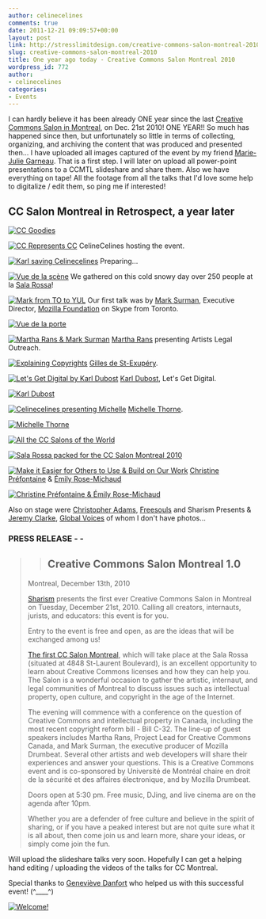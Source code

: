 ```yaml
---
author: celinecelines
comments: true
date: 2011-12-21 09:09:57+00:00
layout: post
link: http://stresslimitdesign.com/creative-commons-salon-montreal-2010
slug: creative-commons-salon-montreal-2010
title: One year ago today - Creative Commons Salon Montreal 2010
wordpress_id: 772
author:
- celinecelines
categories:
- Events
---
```


I can hardly believe it has been already ONE year since the last [Creative Commons Salon in Montreal](http://wiki.creativecommons.org/Montreal_Salon_2010), on Dec. 21st 2010! ONE YEAR!! So much has happened since then, but unfortunately so little in terms of collecting, organizing, and archiving the content that was produced and presented then... I have uploaded all images captured of the event by my friend [Marie-Julie Garneau](http://www.flickr.com/people/mariejuliegarneau/). That is a first step. I will later on upload all power-point presentations to a CCMTL slideshare and share them. Also we have everything on tape! All the footage from all the talks that I'd love some help to digitalize / edit them, so ping me if interested!


## CC Salon Montreal in Retrospect, a year later


[![CC Goodies](http://farm8.staticflickr.com/7162/6539722595_0600d56274_b.jpg)<!-- more -->](http://www.flickr.com/photos/clineclines/6539722595/)

[![CC Represents CC](http://farm8.staticflickr.com/7017/6539813909_eda934a62d_b.jpg)](http://www.flickr.com/photos/clineclines/6539813909/)
CelineCelines hosting the event.

[![Karl saving Celinecelines](http://farm8.staticflickr.com/7153/6539747321_086f7c99ea_b.jpg)](http://www.flickr.com/photos/clineclines/6539747321/)
Preparing...

[![Vue de la scène](http://farm8.staticflickr.com/7164/6539800675_3fc5c09e16_b.jpg)](http://www.flickr.com/photos/clineclines/6539800675/)
We gathered on this cold snowy day over 250 people at la [Sala Rossa](http://www.casadelpopolo.com/contents/node/20)!

[![Mark from TO to YUL](http://farm8.staticflickr.com/7008/6539829603_5a3681221d_b.jpg)](http://www.flickr.com/photos/clineclines/6539829603/)
Our first talk was by [Mark Surman](http://commonspace.wordpress.com/), Executive Director, [Mozilla Foundation](http://mozilla.org/) on Skype from Toronto.



[![Vue de la porte](http://farm8.staticflickr.com/7159/6539841309_d888920b29_b.jpg)](http://www.flickr.com/photos/clineclines/6539841309/)

[![Martha Rans & Mark Surman](http://farm8.staticflickr.com/7162/6539856171_5175af7dee_b.jpg)](http://www.flickr.com/photos/clineclines/6539856171/)
[Martha Rans](http://www.artistslegaloutreach.ca/) presenting Artists Legal Outreach.

[![Explaining Copyrights](http://farm8.staticflickr.com/7161/6539870101_9827e52fdd_b.jpg)](http://www.flickr.com/photos/clineclines/6539870101/)
[Gilles de St-Exupéry](http://twitter.com/#!/GildeStex).

[![Let's Get Digital by Karl Dubost](http://farm8.staticflickr.com/7026/6539935661_4e8c8bb971_b.jpg)](http://www.flickr.com/photos/clineclines/6539935661/)
[Karl Dubost](http://www.la-grange.net/karl/), Let's Get Digital.

[![Karl Dubost](http://farm8.staticflickr.com/7016/6539930695_9f0c3fe165_b.jpg)](http://www.flickr.com/photos/clineclines/6539930695/)

[![Celinecelines presenting Michelle](http://farm8.staticflickr.com/7167/6539942353_8e3e3872f5_b.jpg)](http://www.flickr.com/photos/clineclines/6539942353/)
[Michelle Thorne](http://thornet.wordpress.com/).

[![Michelle Thorne](http://farm8.staticflickr.com/7143/6539948691_eef75d07ed_b.jpg)](http://www.flickr.com/photos/clineclines/6539948691/)

[![All the CC Salons of the World](http://farm8.staticflickr.com/7006/6539954743_b1d3d3affe_b.jpg)](http://www.flickr.com/photos/clineclines/6539954743/)

[![Sala Rossa packed for the CC Salon Montreal 2010](http://farm8.staticflickr.com/7141/6540028871_609c303354_b.jpg)](http://www.flickr.com/photos/clineclines/6540028871/)

[![Make it Easier for Others to Use & Build on Our Work](http://farm8.staticflickr.com/7169/6540047751_fa821b506f_b.jpg)](http://www.flickr.com/photos/clineclines/6540047751/)
[Christine Préfontaine](http://facilitatingchange.org/) & [Émily Rose-Michaud](http://www.emilyrosemichaud.com/)

[![Christine Préfontaine & Émily Rose-Michaud](http://farm8.staticflickr.com/7034/6540070585_274384329f_b.jpg)](http://www.flickr.com/photos/clineclines/6540070585/)

Also on stage were [Christopher Adams](http://chris.raysend.com/), [Freesouls](http://freesouls.cc/) and Sharism Presents & [Jeremy Clarke](http://simianuprising.com/), [Global Voices](http://globalvoicesonline.org/) of whom I don't have photos...


### PRESS RELEASE - -




<blockquote>

> 
> ## Creative Commons Salon Montreal 1.0
> 
> 
Montreal, December 13th, 2010

[Sharism](http://freesouls.cc/essays/07-isaac-mao-sharism.html) presents the first ever Creative Commons Salon in Montreal on Tuesday, December 21st, 2010. Calling all creators, internauts, jurists, and educators: this event is for you.

Entry to the event is free and open, as are the ideas that will be exchanged among us!

[The first CC Salon Montreal](http://www.artefati.ca/2010/12/creative-commons-salon-montreal/), which will take place at the Sala Rossa (situated at 4848 St-Laurent Boulevard), is an excellent opportunity to learn about Creative Commons licenses and how they can help you. The Salon is a wonderful occasion to gather the artistic, internaut, and legal communities of Montreal to discuss issues such as intellectual property, open culture, and copyright in the age of the Internet.

The evening will commence with a conference on the question of Creative Commons and intellectual property in Canada, including the most recent copyright reform bill - Bill C-32. The line-up of guest speakers includes Martha Rans, Project Lead for Creative Commons Canada, and Mark Surman, the executive producer of Mozilla Drumbeat. Several other artists and web developers will share their experiences and answer your questions. This is a Creative Commons event and is co-sponsored by Université de Montréal chaire en droit de la sécurité et des affaires électronique, and by Mozilla Drumbeat.

Doors open at 5:30 pm. Free music, DJing, and live cinema are on the agenda after 10pm.

Whether you are a defender of free culture and believe in the spirit of sharing, or if you have a peaked interest but are not quite sure what it is all about, then come join us and learn more, share your ideas, or simply come join the fun.</blockquote>


Will upload the slideshare talks very soon. Hopefully I can get a helping hand editing / uploading the videos of the talks for CC Montreal.

Special thanks to [Geneviève Danfort](https://twitter.com/#!/ggrockit) who helped us with this successful event! (^____^)

[![Welcome!](http://farm8.staticflickr.com/7163/6539712837_27157e787d.jpg)](http://www.flickr.com/photos/clineclines/6539712837/)
